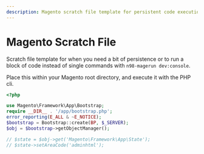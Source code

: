 ```yaml
---
description: Magento scratch file template for persistent code execution beyond single n98-magerun dev:console commands.
---
```

# Magento Scratch File

Scratch file template for when you need a bit of persistence or to run a block of code instead of single commands with `n98-magerun dev:console`.

Place this within your Magento root directory, and execute it with the PHP cli.

```php
<?php

use Magento\Framework\App\Bootstrap;
require __DIR__ . '/app/bootstrap.php';
error_reporting(E_ALL & ~E_NOTICE);
$bootstrap = Bootstrap::create(BP, $_SERVER);
$obj = $bootstrap->getObjectManager();

// $state = $obj->get('Magento\Framework\App\State');
// $state->setAreaCode('adminhtml');
```